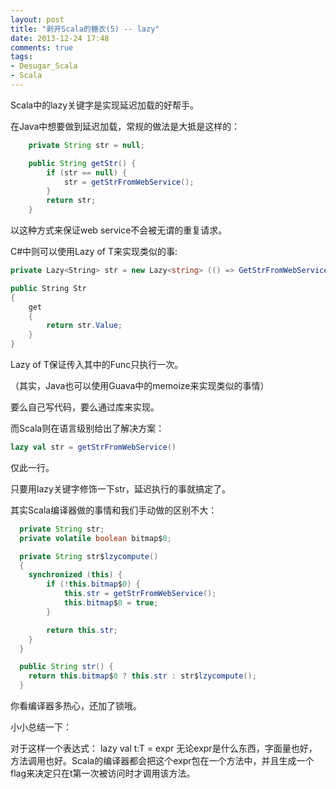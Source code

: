 ```yaml
---
layout: post
title: "剥开Scala的糖衣(5) -- lazy"
date: 2013-12-24 17:48
comments: true
tags:
- Desugar_Scala
- Scala
---
```


Scala中的lazy关键字是实现延迟加载的好帮手。

在Java中想要做到延迟加载，常规的做法是大抵是这样的：

```java
    private String str = null;

    public String getStr() {
        if (str == null) {
            str = getStrFromWebService();
        }
        return str;
    }
```

以这种方式来保证web service不会被无谓的重复请求。

C#中则可以使用Lazy of T来实现类似的事:

```c#
private Lazy<String> str = new Lazy<string> (() => GetStrFromWebService ());

public String Str
{
	get
	{
		return str.Value;
	}
}
```

Lazy of T保证传入其中的Func只执行一次。

（其实，Java也可以使用Guava中的memoize来实现类似的事情）

要么自己写代码，要么通过库来实现。

而Scala则在语言级别给出了解决方案：

```scala
lazy val str = getStrFromWebService()
```

仅此一行。

只要用lazy关键字修饰一下str，延迟执行的事就搞定了。

其实Scala编译器做的事情和我们手动做的区别不大：

```java
  private String str;
  private volatile boolean bitmap$0;

  private String str$lzycompute()
  {
    synchronized (this) {
    	if (!this.bitmap$0) {
		    this.str = getStrFromWebService();
		    this.bitmap$0 = true;
	    }

    	return this.str;
    }
  }

  public String str() {
    return this.bitmap$0 ? this.str : str$lzycompute();
  }
```

你看编译器多热心，还加了锁哦。

小小总结一下：

对于这样一个表达式：
lazy val t:T = expr
无论expr是什么东西，字面量也好，方法调用也好。Scala的编译器都会把这个expr包在一个方法中，并且生成一个flag来决定只在t第一次被访问时才调用该方法。
